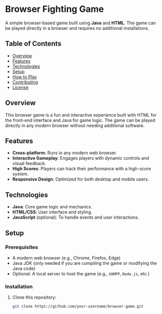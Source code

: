 # Browser Fighting Game

A simple browser-based game built using **Java** and **HTML**. The game can be played directly in a browser and requires no additional installations.

## Table of Contents

- [Overview](#overview)
- [Features](#features)
- [Technologies](#technologies)
- [Setup](#setup)
- [How to Play](#how-to-play)
- [Contributing](#contributing)
- [License](#license)

## Overview

This browser game is a fun and interactive experience built with HTML for the front-end interface and Java for game logic. The game can be played directly in any modern browser without needing additional software.

## Features

- **Cross-platform**: Runs in any modern web browser.
- **Interactive Gameplay**: Engages players with dynamic controls and visual feedback.
- **High Scores**: Players can track their performance with a high-score system.
- **Responsive Design**: Optimized for both desktop and mobile users.

## Technologies

- **Java**: Core game logic and mechanics.
- **HTML/CSS**: User interface and styling.
- **JavaScript** (optional): To handle events and user interactions.

## Setup

### Prerequisites

- A modern web browser (e.g., Chrome, Firefox, Edge)
- Java JDK (only needed if you are compiling the game or modifying the Java code)
- Optional: A local server to host the game (e.g., `XAMPP`, `Node.js`, etc.)

### Installation

1. Clone this repository:

   ```bash
   git clone https://github.com/your-username/browser-game.git
